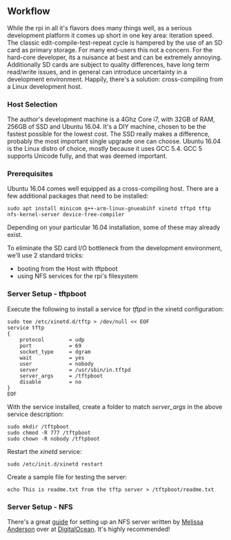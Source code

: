 ## Workflow

While the rpi in all it's flavors does many things well, as a serious development platform it comes up short in one key area: iteration speed.  The classic edit-compile-test-repeat cycle is hampered by the use of an SD card as primary storage.  For many end-users this not a concern.  For the hard-core developer, its a nuisance at best and can be extremely annoying. Additionally SD cards are subject to quality differences, have long term read/write issues, and in general can introduce uncertainty in a development environment. Happily, there's a solution: cross-compiling from a Linux development host.

### Host Selection

The author's development machine is a 4Ghz Core i7, with 32GB of RAM, 256GB of SSD and Ubuntu 16.04. It's a DIY machine, chosen to be the fastest possible for the lowest cost. The SSD really makes a difference, probably the most important single upgrade one can choose.  Ubuntu 16.04 is the Linux distro of choice, mostly because it uses GCC 5.4.  GCC 5 supports Unicode fully, and that was deemed important.

### Prerequisites

Ubuntu 16.04 comes well equipped as a cross-compiling host.  There are a few additional packages that need to be installed:

    sudo apt install minicom g++-arm-linux-gnueabihf xinetd tftpd tftp nfs-kernel-server device-tree-compiler
     
Depending on your particular 16.04 installation, some of these may already exist.

To eliminate the SD card I/O bottleneck from the development environment, we'll use 2 standard tricks:
* booting from the Host with tftpboot
* using NFS services for the rpi's filesystem

### Server Setup - tftpboot

Execute the following to install a service for *tftpd* in the xinetd configuration:

    sudo tee /etc/xinetd.d/tftp > /dev/null << EOF
    service tftp
    {
        protocol        = udp
        port            = 69
        socket_type     = dgram
        wait            = yes
        user            = nobody
        server          = /usr/sbin/in.tftpd
        server_args     = /tftpboot
        disable         = no
    }
    EOF

With the service installed, create a folder to match *server_args* in the above service description:

    sudo mkdir /tftpboot
    sudo chmod -R 777 /tftpboot
    sudo chown -R nobody /tftpboot

Restart the *xinetd* service:

    sudo /etc/init.d/xinetd restart
    
Create a sample file for testing the server:

    echo This is readme.txt from the tftp server > /tftpboot/readme.txt


### Server Setup - NFS

There's a great [guide](https://www.digitalocean.com/community/tutorials/how-to-set-up-an-nfs-mount-on-ubuntu-16-04) for setting up an NFS server written by [Melissa Anderson](https://www.digitalocean.com/community/users/melissaanderson) over at [DigitalOcean](https://www.digitalocean.com).  It's highly recommended!
